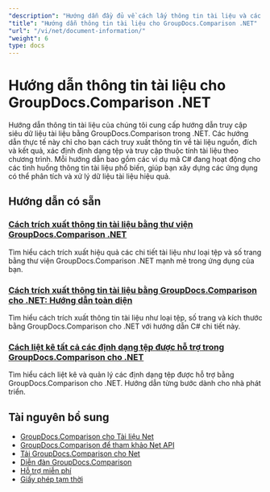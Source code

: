 ```yaml
---
"description": "Hướng dẫn đầy đủ về cách lấy thông tin tài liệu và các định dạng được hỗ trợ với GroupDocs.Comparison cho .NET."
"title": "Hướng dẫn thông tin tài liệu cho GroupDocs.Comparison .NET"
"url": "/vi/net/document-information/"
"weight": 6
type: docs
---
```

# Hướng dẫn thông tin tài liệu cho GroupDocs.Comparison .NET

Hướng dẫn thông tin tài liệu của chúng tôi cung cấp hướng dẫn truy cập siêu dữ liệu tài liệu bằng GroupDocs.Comparison trong .NET. Các hướng dẫn thực tế này chỉ cho bạn cách truy xuất thông tin về tài liệu nguồn, đích và kết quả, xác định định dạng tệp và truy cập thuộc tính tài liệu theo chương trình. Mỗi hướng dẫn bao gồm các ví dụ mã C# đang hoạt động cho các tình huống thông tin tài liệu phổ biến, giúp bạn xây dựng các ứng dụng có thể phân tích và xử lý dữ liệu tài liệu hiệu quả.

## Hướng dẫn có sẵn

### [Cách trích xuất thông tin tài liệu bằng thư viện GroupDocs.Comparison .NET](./extract-info-groupdocs-comparison-dotnet/)
Tìm hiểu cách trích xuất hiệu quả các chi tiết tài liệu như loại tệp và số trang bằng thư viện GroupDocs.Comparison .NET mạnh mẽ trong ứng dụng của bạn.

### [Cách trích xuất thông tin tài liệu bằng GroupDocs.Comparison cho .NET: Hướng dẫn toàn diện](./extract-document-info-groupdocs-comparison-net/)
Tìm hiểu cách trích xuất thông tin tài liệu như loại tệp, số trang và kích thước bằng GroupDocs.Comparison cho .NET với hướng dẫn C# chi tiết này.

### [Cách liệt kê tất cả các định dạng tệp được hỗ trợ trong GroupDocs.Comparison cho .NET](./mastering-groupdocs-comparison-list-supported-formats/)
Tìm hiểu cách liệt kê và quản lý các định dạng tệp được hỗ trợ bằng GroupDocs.Comparison cho .NET. Hướng dẫn từng bước dành cho nhà phát triển.

## Tài nguyên bổ sung

- [GroupDocs.Comparison cho Tài liệu Net](https://docs.groupdocs.com/comparison/net/)
- [GroupDocs.Comparison để tham khảo Net API](https://reference.groupdocs.com/comparison/net/)
- [Tải GroupDocs.Comparison cho Net](https://releases.groupdocs.com/comparison/net/)
- [Diễn đàn GroupDocs.Comparison](https://forum.groupdocs.com/c/comparison)
- [Hỗ trợ miễn phí](https://forum.groupdocs.com/)
- [Giấy phép tạm thời](https://purchase.groupdocs.com/temporary-license/)